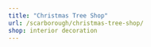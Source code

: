 ```yaml
---
title: "Christmas Tree Shop"
url: /scarborough/christmas-tree-shop/
shop: interior decoration
---
```

